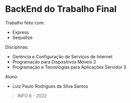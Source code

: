# BackEnd do Trabalho Final

Trabalho feito com:

- Express
- Sequelize

Disciplinas:

- Gerência e Configuração de Serviços de Internet
- Programação para Dispositivos Móveis 2
- Programação e Tecnologias para Aplicações Servidor 3

Aluno:

- Luiz Paulo Rodrigues da Silva Santos

> INFO 6 - 2022
